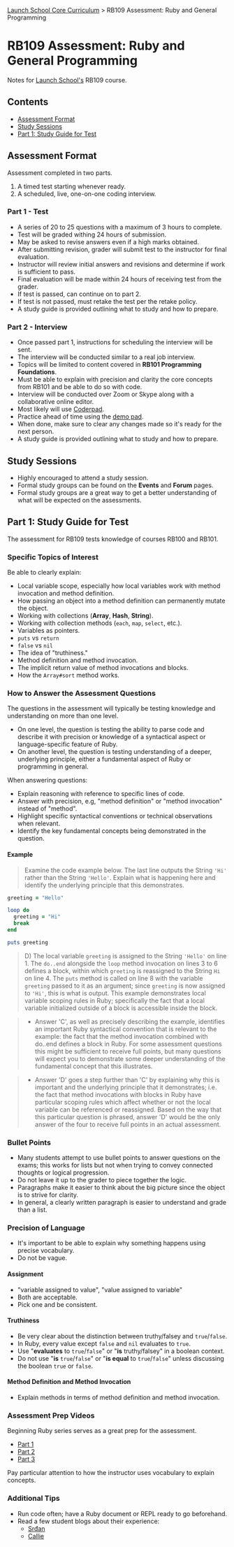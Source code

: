 [Launch School Core Curriculum][readme] >
RB109 Assessment: Ruby and General Programming

# RB109 Assessment: Ruby and General Programming

Notes for [Launch School's][launch-school] RB109 course.

## Contents

- [Assessment Format](#assessment-format)
- [Study Sessions](#study-sessions)
- [Part 1: Study Guide for Test](#part-1-study-guide-for-test)

## Assessment Format

Assessment completed in two parts.

1. A timed test starting whenever ready.
2. A scheduled, live, one-on-one coding interview.

### Part 1 - Test

- A series of 20 to 25 questions with a maximum of 3 hours to complete.
- Test will be graded withing 24 hours of submission.
- May be asked to revise answers even if a high marks obtained.
- After submitting revision, grader will submit test to the instructor for final evaluation.
- Instructor will review initial answers and revisions and determine if work is sufficient to pass.
- Final evaluation will be made within 24 hours of receiving test from the grader.
- If test is passed, can continue on to part 2.
- If test is not passed, must retake the test per the retake policy.
- A study guide is provided outlining what to study and how to prepare.

### Part 2 - Interview

- Once passed part 1, instructions for scheduling the interview will be sent.
- The interview will be conducted similar to a real job interview.
- Topics will be limited to content covered in **RB101 Programming Foundations**.
- Must be able to explain with precision and clarity the core concepts from RB101 and be able to do so with code.
- Interview will be conducted over Zoom or Skype along with a collaborative online editor.
- Most likely will use [Coderpad][coderpad].
- Practice ahead of time using the [demo pad][demo-pad].
- When done, make sure to clear any changes made so it's ready for the next person.
- A study guide is provided outlining what to study and how to prepare.

## Study Sessions

- Highly encouraged to attend a study session.
- Formal study groups can be found on the **Events** and **Forum** pages.
- Formal study groups are a great way to get a better understanding of what will be expected on the assessments.

## Part 1: Study Guide for Test

The assessment for RB109 tests knowledge of courses RB100 and RB101.

### Specific Topics of Interest

Be able to clearly explain:

- Local variable scope, especially how local variables work with method invocation and method definition.
- How passing an object into a method definition can permanently mutate the object.
- Working with collections (**Array**, **Hash**, **String**).
- Working with collection methods (`each`, `map`, `select`, etc.).
- Variables as pointers.
- `puts` vs `return`
- `false` vs `nil`
- The idea of "truthiness."
- Method definition and method invocation.
- The implicit return value of method invocations and blocks.
- How the `Array#sort` method works.

### How to Answer the Assessment Questions

The questions in the assessment will typically be testing knowledge and understanding on more than one level.

- On one level, the question is testing the ability to parse code and describe it with precision or knowledge of a syntactical aspect or language-specific feature of Ruby.
- On another level, the question is testing understanding of a deeper, underlying principle, either a fundamental aspect of Ruby or programming in general.

When answering questions:

- Explain reasoning with reference to specific lines of code.
- Answer with precision, e.g, "method definition" or "method invocation" instead of "method".
- Highlight specific syntactical conventions or technical observations when relevant.
- Identify the key fundamental concepts being demonstrated in the question.

#### Example

> Examine the code example below. The last line outputs the String `'Hi'` rather than the String `'Hello'`. Explain what is happening here and identify the underlying principle that this demonstrates.

```ruby
greeting = "Hello"

loop do
  greeting = "Hi"
  break
end

puts greeting
```

> D) The local variable `greeting` is assigned to the String `'Hello'` on line 1. The `do..end` alongside the `loop` method invocation on lines 3 to 6 defines a block, within which `greeting` is reassigned to the String `Hi` on line 4. The `puts` method is called on line 8 with the variable `greeting` passed to it as an argument; since `greeting` is now assigned to `'Hi'`, this is what is output. This example demonstrates local variable scoping rules in Ruby; specifically the fact that a local variable initialized outside of a block is accessible inside the block.

> - Answer 'C', as well as precisely describing the example, identifies an important Ruby syntactical convention that is relevant to the example: the fact that the method invocation combined with do..end defines a block in Ruby. For some assessment questions this might be sufficient to receive full points, but many questions will expect you to demonstrate some deeper understanding of the fundamental concept that this illustrates.

> - Answer 'D' goes a step further than 'C' by explaining why this is important and the underlying principle that it demonstrates; i.e. the fact that method invocations with blocks in Ruby have particular scoping rules which affect whether or not the local variable can be referenced or reassigned. Based on the way that this particular question is phrased, answer 'D' would be the only answer of the four to receive full points in an actual assessment.

### Bullet Points

- Many students attempt to use bullet points to answer questions on the exams; this works for lists but not when trying to convey connected thoughts or logical progression.
- Do not leave it up to the grader to piece together the logic.
- Paragraphs make it easier to think about the big picture since the object is to strive for clarity.
- In general, a clearly written paragraph is easier to understand and grade than a list.

### Precision of Language

- It's important to be able to explain why something happens using precise vocabulary.
- Do not be vague.

#### Assignment

- "variable assigned to value", "value assigned to variable"
- Both are acceptable.
- Pick one and be consistent.

#### Truthiness

- Be very clear about the distinction between truthy/falsey and `true`/`false`.
- In Ruby, every value except `false` and `nil` evaluates to `true`.
- Use "**evaluates** to `true`/`false`" or "**is** truthy/falsey" in a boolean context.
- Do not use "**is** `true`/`false`" or "**is equal** to `true`/`false`" unless discussing the boolean `true` or `false`.

#### Method Definition and Method Invocation

- Explain methods in terms of method definition and method invocation.

### Assessment Prep Videos

Beginning Ruby series serves as a great prep for the assessment.

- [Part 1][part1]
- [Part 2][part2]
- [Part 3][part3]

Pay particular attention to how the instructor uses vocabulary to explain concepts.

### Additional Tips

- Run code often; have a Ruby document or REPL ready to go beforehand.
- Read a few student blogs about their experience:
  - [Srđan][srdjan]
  - [Callie][callie]

<!-- internal links -->

[readme]: /README.md

<!-- external links -->

[callie]: https://medium.com/launch-school/passing-launch-schools-first-assessments-rb109-4b2b047060dc
[coderpad]: https://coderpad.io/
[demo-pad]: https://coderpad.io/9WY3K69C
[launch-school]: https://launchschool.com
[part1]: https://launchschool.com/blog/live-session-beginning-ruby
[part2]: https://launchschool.com/blog/live-session-beginning-ruby-part-2
[part3]: https://launchschool.com/blog/live-session-beginning-ruby-part-3
[srdjan]: https://medium.com/how-i-started-learning-coding-from-scratch/advices-for-109-written-assessment-part-1-6f7fa821cf84
